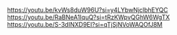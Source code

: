 https://youtu.be/kvWs8duW96U?si=y4LYbwNjclbhEYQC
https://youtu.be/RaBNeA1IquQ?si=tRzKWpvQGhW6WgTX
https://youtu.be/S-3dINXD9EI?si=qTjSjNVoWAQOfJ8M
